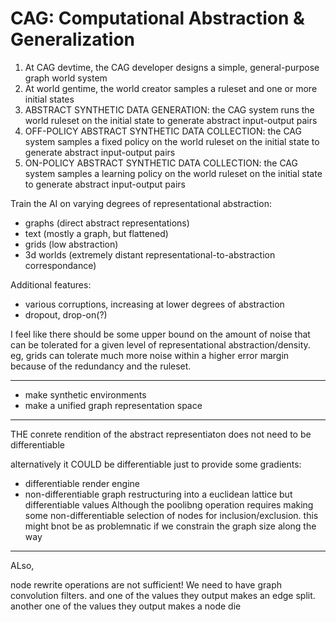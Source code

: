 # CAG: Computational Abstraction & Generalization

1. At CAG devtime, the CAG developer designs a simple, general-purpose graph world system
2. At world gentime, the world creator samples a ruleset and one or more initial states
3. ABSTRACT SYNTHETIC DATA GENERATION: the CAG system runs the world ruleset on the initial state to generate abstract input-output pairs
4. OFF-POLICY ABSTRACT SYNTHETIC DATA COLLECTION: the CAG system samples a fixed policy on the world ruleset on the initial state to generate abstract input-output pairs
5. ON-POLICY ABSTRACT SYNTHETIC DATA COLLECTION: the CAG system samples a learning policy on the world ruleset on the initial state to generate abstract input-output pairs

Train the AI on varying degrees of representational abstraction:

- graphs (direct abstract representations)
- text (mostly a graph, but flattened)
- grids (low abstraction)
- 3d worlds (extremely distant representational-to-abstraction correspondance)

Additional features:

- various corruptions, increasing at lower degrees of abstraction
- dropout, drop-on(?)

I feel like there should be some upper bound on the amount of noise that can be tolerated for a given level of representational abstraction/density. eg, grids can tolerate much more noise within a higher error margin because of the redundancy and the ruleset.

---

- make synthetic environments
- make a unified graph representation space

---

THE conrete rendition of the abstract representiaton does not need to be differentiable

alternatively it COULD be differentiable just to provide some gradients:
- differentiable render engine
- non-differentiable graph restructuring into a euclidean lattice but differentiable values
Although the poolibng operation requires making some non-differentiable selection of nodes for inclusion/exclusion. this might bnot be as problemnatic if we constrain the graph size along the way

---

ALso,

node rewrite operations are not sufficient!
We need to have graph convolution filters. and one of the values they output makes an edge split. another one of the values they output makes a node die